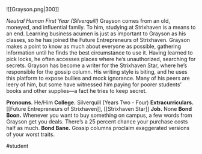 ![[Grayson.png|300]]

*Neutral Human First Year (Silverquill)*
Grayson comes from an old, moneyed, and influential family. To him, studying at Strixhaven is a means to an end. Learning business acumen is just as important to Grayson as his classes, so he has joined the Future Entrepreneurs of Strixhaven. Grayson makes a point to know as much about everyone as possible, gathering information until he finds the best circumstance to use it. Having learned to pick locks, he often accesses places where he’s unauthorized, searching for secrets. 
Grayson has become a writer for the Strixhaven Star, where he’s responsible for the gossip column. His writing style is biting, and he uses this platform to expose bullies and mock ignorance. Many of his peers are leery of him, but some have witnessed him paying for poorer students’ books and other supplies—a fact he tries to keep secret.

**Pronouns.** He/Him
**College.** Silverquill (Years Two - Four)
**Extracurriculars.** [[Future Entrepreneurs of Strixhaven]], [[Strixhaven Star]]
**Job.** None 
**Bond Boon.** Whenever you want to buy something on campus, a few words from Grayson get you deals. There’s a 25 percent chance your purchase costs half as much.
**Bond Bane.** Gossip columns proclaim exaggerated versions of your worst traits.

#student
